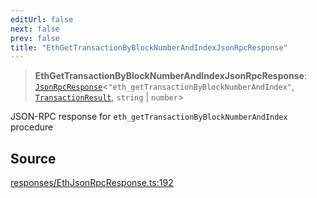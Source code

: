 ```yaml
---
editUrl: false
next: false
prev: false
title: "EthGetTransactionByBlockNumberAndIndexJsonRpcResponse"
---
```


> **EthGetTransactionByBlockNumberAndIndexJsonRpcResponse**: [`JsonRpcResponse`](/reference/tevm/jsonrpc/type-aliases/jsonrpcresponse/)\<`"eth_getTransactionByBlockNumberAndIndex"`, [`TransactionResult`](/reference/tevm/actions-types/type-aliases/transactionresult/), `string` \| `number`\>

JSON-RPC response for `eth_getTransactionByBlockNumberAndIndex` procedure

## Source

[responses/EthJsonRpcResponse.ts:192](https://github.com/evmts/tevm-monorepo/blob/main/packages/procedures-types/src/responses/EthJsonRpcResponse.ts#L192)
